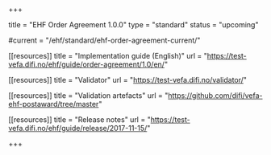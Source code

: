 +++

title = "EHF Order Agreement 1.0.0"
type = "standard"
status = "upcoming"

#current = "/ehf/standard/ehf-order-agreement-current/"

[[resources]]
title = "Implementation guide (English)"
url = "https://test-vefa.difi.no/ehf/guide/order-agreement/1.0/en/"

[[resources]]
title = "Validator"
url = "https://test-vefa.difi.no/validator/"

[[resources]]
title = "Validation artefacts"
url = "https://github.com/difi/vefa-ehf-postaward/tree/master"

[[resources]]
title = "Release notes"
url = "https://test-vefa.difi.no/ehf/guide/release/2017-11-15/"

+++
